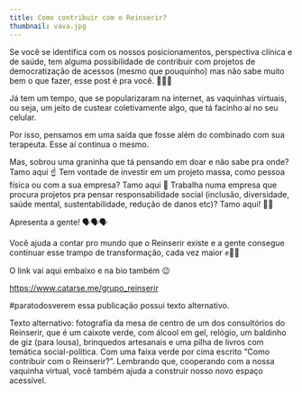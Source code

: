 ```yaml
---
title: Como contribuir com o Reinserir?
thumbnail: vava.jpg
---
```

Se você se identifica com os nossos posicionamentos, perspectiva clínica e de saúde, tem alguma possibilidade de contribuir com projetos de democratização de acessos (mesmo que pouquinho) mas não sabe muito bem o que fazer, esse post é pra você. 🚩🏳️‍🌈

Já tem um tempo, que se popularizaram na internet, as vaquinhas virtuais, ou seja, um jeito de custear coletivamente algo, que tá facinho aí no seu celular.

Por isso, pensamos em uma saída que fosse além do combinado com sua terapeuta. Esse aí continua o mesmo. 

Mas, sobrou uma graninha que tá pensando em doar e não sabe pra onde? 
Tamo aqui ☝️
Tem vontade de investir em um projeto massa, como pessoa física ou com a sua empresa?
Tamo aqui 👀
Trabalha numa empresa que procura projetos pra pensar responsabilidade social (inclusão, diversidade, saúde mental, sustentabilidade, redução de danos etc)? 
Tamo aqui! 🙋‍♀️

Apresenta a gente! 🗣🗣🗣

Você ajuda a contar pro mundo que o Reinserir existe e a gente consegue continuar esse trampo de transformação, cada vez maior ✊👊🤝

O link vai aqui embaixo e na bio também 😉

https://www.catarse.me/grupo_reinserir

\#paratodosverem essa publicação possui texto alternativo.

Texto alternativo: fotografia da mesa de centro de um dos consultórios do Reinserir, que é um caixote verde, com álcool em gel, relógio, um baldinho de giz (para lousa), brinquedos artesanais e uma pilha de livros com temática social-política. Com uma faixa verde por cima escrito “Como contribuir com o Reinserir?”. Lembrando que, cooperando com a nossa vaquinha virtual, você também ajuda a construir nosso novo espaço acessível.